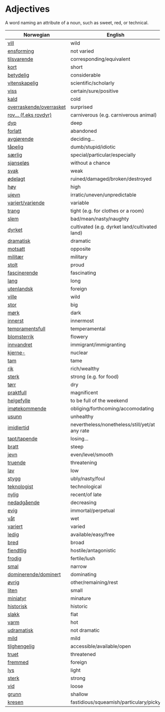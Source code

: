 # Adjectives

A word naming an attribute of a noun, such as sweet, red, or technical.

| Norwegian | English |
| --- | --- |
| [vill](https://www.ordnett.no/search?language=no&phrase=vill) | wild |
| [ensforming](https://www.ordnett.no/search?language=no&phrase=ensforming) | not varied |
| [tilsvarende](https://www.ordnett.no/search?language=no&phrase=tilsvarende) | corresponding/equivalent |
| [kort](https://www.ordnett.no/search?language=no&phrase=kort) | short |
| [betydelig](https://www.ordnett.no/search?language=no&phrase=betydelig) | considerable |
| [vitenskapelig](https://www.ordnett.no/search?language=no&phrase=vitenskapelig) | scientific/scholarly |
| [viss](https://www.ordnett.no/search?language=no&phrase=viss) | certain/sure/positive |
| [kald](https://www.ordnett.no/search?language=no&phrase=kald) | cold |
| [overraskende/overrasket](https://www.ordnett.no/search?language=no&phrase=overraskende/overrasket) | surprised |
| [rov... (f.eks rovdyr)](https://www.ordnett.no/search?language=no&phrase=rov...%20(f.eks%20rovdyr)) | carniverous (e.g. carniverous animal) |
| [dyp](https://www.ordnett.no/search?language=no&phrase=dyp) | deep |
| [forlatt](https://www.ordnett.no/search?language=no&phrase=forlatt) | abandoned |
| [avgjørende](https://www.ordnett.no/search?language=no&phrase=avgjørende) | deciding... |
| [tåpelig](https://www.ordnett.no/search?language=no&phrase=tåpelig) | dumb/stupid/idiotic |
| [særlig](https://www.ordnett.no/search?language=no&phrase=særlig) | special/particular/especially |
| [sjanseløs](https://www.ordnett.no/search?language=no&phrase=sjanseløs) | without a chance |
| [svak](https://www.ordnett.no/search?language=no&phrase=svak) | weak |
| [ødelagt](https://www.ordnett.no/search?language=no&phrase=ødelagt) | ruined/damaged/broken/destroyed |
| [høy](https://www.ordnett.no/search?language=no&phrase=høy) | high |
| [ujevn](https://www.ordnett.no/search?language=no&phrase=ujevn) | irratic/uneven/unpredictable |
| [variert/variende](https://www.ordnett.no/search?language=no&phrase=variert/variende) | variable |
| [trang](https://www.ordnett.no/search?language=no&phrase=trang) | tight (e.g. for clothes or a room) |
| [slem](https://www.ordnett.no/search?language=no&phrase=slem) | bad/mean/nasty/naughty |
| [dyrket](https://www.ordnett.no/search?language=no&phrase=dyrket) | cultivated (e.g. dyrket land/cultivated land) |
| [dramatisk](https://www.ordnett.no/search?language=no&phrase=dramatisk) | dramatic |
| [motsatt](https://www.ordnett.no/search?language=no&phrase=motsatt) | opposite |
| [militær](https://www.ordnett.no/search?language=no&phrase=militær) | military |
| [stolt](https://www.ordnett.no/search?language=no&phrase=stolt) | proud |
| [fascinerende](https://www.ordnett.no/search?language=no&phrase=fascinerende) | fascinating |
| [lang](https://www.ordnett.no/search?language=no&phrase=lang) | long |
| [utenlandsk](https://www.ordnett.no/search?language=no&phrase=utenlandsk) | foreign |
| [ville](https://www.ordnett.no/search?language=no&phrase=ville) | wild |
| [stor](https://www.ordnett.no/search?language=no&phrase=stor) | big |
| [mørk](https://www.ordnett.no/search?language=no&phrase=mørk) | dark |
| [innerst](https://www.ordnett.no/search?language=no&phrase=innerst) | innermost |
| [tempramentsfull](https://www.ordnett.no/search?language=no&phrase=tempramentsfull) | temperamental |
| [blomsterrik](https://www.ordnett.no/search?language=no&phrase=blomsterrik) | flowery |
| [innvandret](https://www.ordnett.no/search?language=no&phrase=innvandret) | immigrant/immigranting |
| [kjerne-](https://www.ordnett.no/search?language=no&phrase=kjerne-) | nuclear |
| [tam](https://www.ordnett.no/search?language=no&phrase=tam) | tame |
| [rik](https://www.ordnett.no/search?language=no&phrase=rik) | rich/wealthy |
| [sterk](https://www.ordnett.no/search?language=no&phrase=sterk) | strong (e.g. for food) |
| [tørr](https://www.ordnett.no/search?language=no&phrase=tørr) | dry |
| [praktfull](https://www.ordnett.no/search?language=no&phrase=praktfull) | magnificent |
| [helgefylle](https://www.ordnett.no/search?language=no&phrase=helgefylle) | to be full of the weekend |
| [imøtekommende](https://www.ordnett.no/search?language=no&phrase=imøtekommende) | obliging/forthcoming/accomodating |
| [usunn](https://www.ordnett.no/search?language=no&phrase=usunn) | unhealthy |
| [imidlertid](https://www.ordnett.no/search?language=no&phrase=imidlertid) | nevertheless/nonetheless/still/yet/at any rate |
| [tapt/tapende](https://www.ordnett.no/search?language=no&phrase=tapt/tapende) | losing... |
| [bratt](https://www.ordnett.no/search?language=no&phrase=bratt) | steep |
| [jevn](https://www.ordnett.no/search?language=no&phrase=jevn) | even/level/smooth |
| [truende](https://www.ordnett.no/search?language=no&phrase=truende) | threatening |
| [lav](https://www.ordnett.no/search?language=no&phrase=lav) | low |
| [stygg](https://www.ordnett.no/search?language=no&phrase=stygg) | ubly/nasty/foul |
| [teknologist](https://www.ordnett.no/search?language=no&phrase=teknologist) | technological |
| [nylig](https://www.ordnett.no/search?language=no&phrase=nylig) | recent/of late |
| [nedadgående](https://www.ordnett.no/search?language=no&phrase=nedadgående) | decreasing |
| [evig](https://www.ordnett.no/search?language=no&phrase=evig) | immortal/perpetual |
| [våt](https://www.ordnett.no/search?language=no&phrase=våt) | wet |
| [variert](https://www.ordnett.no/search?language=no&phrase=variert) | varied |
| [ledig](https://www.ordnett.no/search?language=no&phrase=ledig) | available/easy/free |
| [bred](https://www.ordnett.no/search?language=no&phrase=bred) | broad |
| [fiendtlig](https://www.ordnett.no/search?language=no&phrase=fiendtlig) | hostile/antagonistic |
| [frodig](https://www.ordnett.no/search?language=no&phrase=frodig) | fertile/lush |
| [smal](https://www.ordnett.no/search?language=no&phrase=smal) | narrow |
| [dominerende/dominert](https://www.ordnett.no/search?language=no&phrase=dominerende/dominert) | dominating |
| [øvrig](https://www.ordnett.no/search?language=no&phrase=øvrig) | other/remaining/rest |
| [liten](https://www.ordnett.no/search?language=no&phrase=liten) | small |
| [miniatyr](https://www.ordnett.no/search?language=no&phrase=miniatyr) | minature |
| [historisk](https://www.ordnett.no/search?language=no&phrase=historisk) | historic |
| [slakk](https://www.ordnett.no/search?language=no&phrase=slakk) | flat |
| [varm](https://www.ordnett.no/search?language=no&phrase=varm) | hot |
| [udramatisk](https://www.ordnett.no/search?language=no&phrase=udramatisk) | not dramatic |
| [mild](https://www.ordnett.no/search?language=no&phrase=mild) | mild |
| [tilghengelig](https://www.ordnett.no/search?language=no&phrase=tilghengelig) | accessible/available/open |
| [truet](https://www.ordnett.no/search?language=no&phrase=truet) | threatened |
| [fremmed](https://www.ordnett.no/search?language=no&phrase=fremmed) | foreign |
| [lys](https://www.ordnett.no/search?language=no&phrase=lys) | light |
| [sterk](https://www.ordnett.no/search?language=no&phrase=sterk) | strong |
| [vid](https://www.ordnett.no/search?language=no&phrase=vid) | loose |
| [grunn](https://www.ordnett.no/search?language=no&phrase=grunn) | shallow |
| [kresen](https://www.ordnett.no/search?language=no&phrase=kresen) | fastidious/squeamish/particulary/picky |

